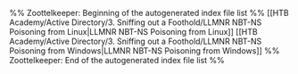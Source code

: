 %% Zoottelkeeper: Beginning of the autogenerated index file list  %%
 [[HTB Academy/Active Directory/3. Sniffing out a Foothold/LLMNR NBT-NS Poisoning from Linux|LLMNR NBT-NS Poisoning from Linux]]
 [[HTB Academy/Active Directory/3. Sniffing out a Foothold/LLMNR NBT-NS Poisoning from Windows|LLMNR NBT-NS Poisoning from Windows]]
%% Zoottelkeeper: End of the autogenerated index file list  %%
